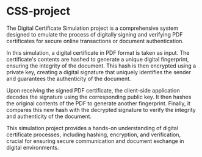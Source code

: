 # CSS-project

The Digital Certificate Simulation project is a comprehensive system designed to emulate the process of digitally signing and verifying PDF certificates for secure online transactions or document authentication.

In this simulation, a digital certificate in PDF format is taken as input. The certificate's contents are hashed to generate a unique digital fingerprint, ensuring the integrity of the document. This hash is then encrypted using a private key, creating a digital signature that uniquely identifies the sender and guarantees the authenticity of the document.

Upon receiving the signed PDF certificate, the client-side application decodes the signature using the corresponding public key. It then hashes the original contents of the PDF to generate another fingerprint. Finally, it compares this new hash with the decrypted signature to verify the integrity and authenticity of the document.

This simulation project provides a hands-on understanding of digital certificate processes, including hashing, encryption, and verification, crucial for ensuring secure communication and document exchange in digital environments.






